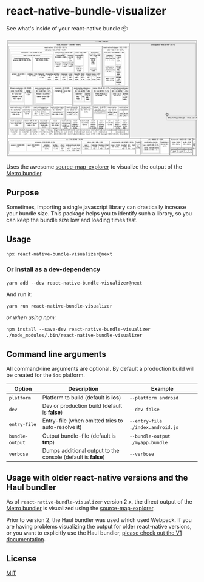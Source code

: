 # react-native-bundle-visualizer

See what's inside of your react-native bundle 📦

![bundle-visualizer-animation](./react-native-bundle-visualizer2.gif)

Uses the awesome [source-map-explorer](https://github.com/danvk/source-map-explorer) to visualize the output of the [Metro bundler](https://github.com/facebook/metro).

## Purpose

Sometimes, importing a single javascript library can drastically increase your bundle size. This package helps you to identify such a library, so you can keep the bundle size low and loading times fast.

## Usage

`npx react-native-bundle-visualizer@next`

### Or install as a dev-dependency

`yarn add --dev react-native-bundle-visualizer@next`
	
And run it:

	yarn run react-native-bundle-visualizer

*or when using npm:*

	npm install --save-dev react-native-bundle-visualizer
	./node_modules/.bin/react-native-bundle-visualizer


## Command line arguments

All command-line arguments are optional. By default a production build will be created for the `ios` platform.

| Option          | Description                                                   | Example                           |
| --------------- | ------------------------------------------------------------- | --------------------------------- |
| `platform`      | Platform to build (default is **ios**)                        | `--platform android`              |
| `dev`           | Dev or production build (default is **false**)                | `--dev false`                     |
| `entry-file`    | Entry-file (when omitted tries to auto-resolve it)            | `--entry-file ./index.android.js` |
| `bundle-output` | Output bundle-file (default is **tmp**)                       | `--bundle-output ./myapp.bundle`  |
| `verbose`       | Dumps additional output to the console (default is **false**) | `--verbose`                       |




## Usage with older react-native versions and the Haul bundler

As of `react-native-bundle-visualizer` version 2.x, the direct output of the [Metro bundler](https://github.com/facebook/metro) is visualized using the [source-map-explorer](https://github.com/danvk/source-map-explorer).

Prior to version 2, the Haul bundler was used which used Webpack. If you are having problems visualizing the output for older react-native versions, or you want to explicitly use the Haul bundler, [please check out the V1 documentation](./README_v1.md).


## License

[MIT](./LICENSE.txt)

